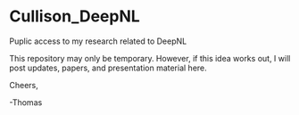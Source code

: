 # Cullison_DeepNL
Puplic access to my research related to DeepNL

This repository may only be temporary.  However, if this idea works out, I will post updates, papers, and presentation material here.


Cheers,

-Thomas
